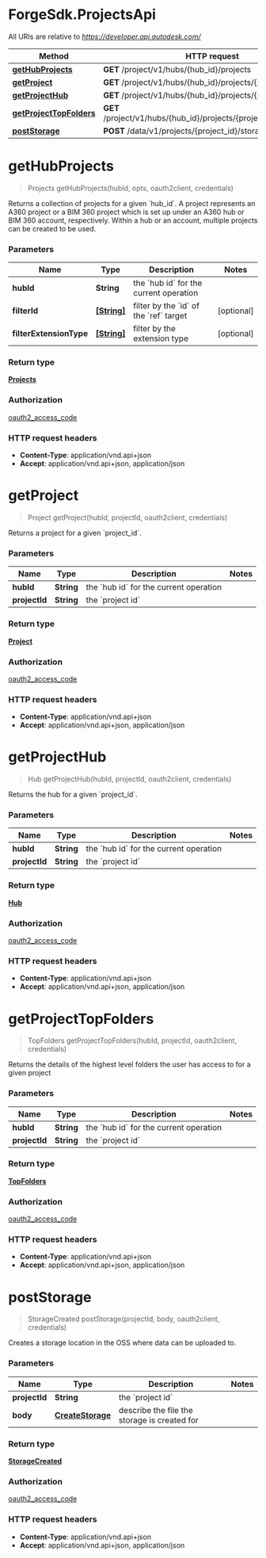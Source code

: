 # ForgeSdk.ProjectsApi

All URIs are relative to *https://developer.api.autodesk.com/*

Method | HTTP request | Description
------------- | ------------- | -------------
[**getHubProjects**](ProjectsApi.md#getHubProjects) | **GET** /project/v1/hubs/{hub_id}/projects | 
[**getProject**](ProjectsApi.md#getProject) | **GET** /project/v1/hubs/{hub_id}/projects/{project_id} | 
[**getProjectHub**](ProjectsApi.md#getProjectHub) | **GET** /project/v1/hubs/{hub_id}/projects/{project_id}/hub | 
[**getProjectTopFolders**](ProjectsApi.md#getProjectTopFolders) | **GET** /project/v1/hubs/{hub_id}/projects/{project_id}/topFolders | 
[**postStorage**](ProjectsApi.md#postStorage) | **POST** /data/v1/projects/{project_id}/storage | 


<a name="getHubProjects"></a>
# **getHubProjects**
> Projects getHubProjects(hubId, opts, oauth2client, credentials)



Returns a collection of projects for a given &#x60;hub_id&#x60;. A project represents an A360 project or a BIM 360 project which is set up under an A360 hub or BIM 360 account, respectively. Within a hub or an account, multiple projects can be created to be used. 

### Parameters

Name | Type | Description  | Notes
------------- | ------------- | ------------- | -------------
 **hubId** | **String**| the &#x60;hub id&#x60; for the current operation | 
 **filterId** | [**[String]**](String.md)| filter by the &#x60;id&#x60; of the &#x60;ref&#x60; target | [optional] 
 **filterExtensionType** | [**[String]**](String.md)| filter by the extension type | [optional] 

### Return type

[**Projects**](Projects.md)

### Authorization

[oauth2_access_code](../README.md#authentication)

### HTTP request headers

 - **Content-Type**: application/vnd.api+json
 - **Accept**: application/vnd.api+json, application/json

<a name="getProject"></a>
# **getProject**
> Project getProject(hubId, projectId, oauth2client, credentials)



Returns a project for a given &#x60;project_id&#x60;. 

### Parameters

Name | Type | Description  | Notes
------------- | ------------- | ------------- | -------------
 **hubId** | **String**| the &#x60;hub id&#x60; for the current operation | 
 **projectId** | **String**| the &#x60;project id&#x60; | 

### Return type

[**Project**](Project.md)

### Authorization

[oauth2_access_code](../README.md#authentication)

### HTTP request headers

 - **Content-Type**: application/vnd.api+json
 - **Accept**: application/vnd.api+json, application/json

<a name="getProjectHub"></a>
# **getProjectHub**
> Hub getProjectHub(hubId, projectId, oauth2client, credentials)



Returns the hub for a given &#x60;project_id&#x60;. 

### Parameters

Name | Type | Description  | Notes
------------- | ------------- | ------------- | -------------
 **hubId** | **String**| the &#x60;hub id&#x60; for the current operation | 
 **projectId** | **String**| the &#x60;project id&#x60; | 

### Return type

[**Hub**](Hub.md)

### Authorization

[oauth2_access_code](../README.md#authentication)

### HTTP request headers

 - **Content-Type**: application/vnd.api+json
 - **Accept**: application/vnd.api+json, application/json

<a name="getProjectTopFolders"></a>
# **getProjectTopFolders**
> TopFolders getProjectTopFolders(hubId, projectId, oauth2client, credentials)



Returns the details of the highest level folders the user has access to for a given project

### Parameters

Name | Type | Description  | Notes
------------- | ------------- | ------------- | -------------
 **hubId** | **String**| the &#x60;hub id&#x60; for the current operation | 
 **projectId** | **String**| the &#x60;project id&#x60; | 

### Return type

[**TopFolders**](TopFolders.md)

### Authorization

[oauth2_access_code](../README.md#authentication)

### HTTP request headers

 - **Content-Type**: application/vnd.api+json
 - **Accept**: application/vnd.api+json, application/json

<a name="postStorage"></a>
# **postStorage**
> StorageCreated postStorage(projectId, body, oauth2client, credentials)



Creates a storage location in the OSS where data can be uploaded to. 

### Parameters

Name | Type | Description  | Notes
------------- | ------------- | ------------- | -------------
 **projectId** | **String**| the &#x60;project id&#x60; | 
 **body** | [**CreateStorage**](CreateStorage.md)| describe the file the storage is created for | 

### Return type

[**StorageCreated**](StorageCreated.md)

### Authorization

[oauth2_access_code](../README.md#authentication)

### HTTP request headers

 - **Content-Type**: application/vnd.api+json
 - **Accept**: application/vnd.api+json, application/json

